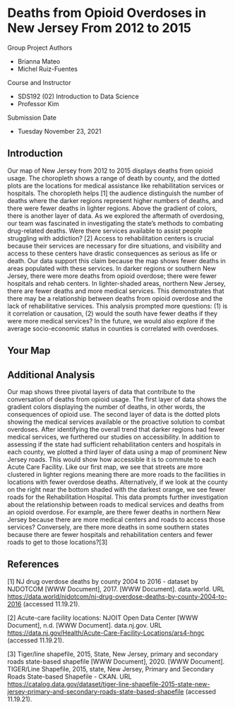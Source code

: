 # Deaths from Opioid Overdoses in New Jersey From 2012 to 2015

Group Project Authors
- Brianna Mateo
- Michel Ruiz-Fuentes

Course and Instructor
- SDS192 (02) Introduction to Data Science
- Professor Kim

Submission Date
- Tuesday November 23, 2021

## Introduction

Our map of New Jersey from 2012 to 2015 displays deaths from opioid usage. The choropleth shows a range of death by county, and the dotted plots are the locations for medical assistance like rehabilitation services or hospitals. The choropleth helps [1] the audience distinguish the number of deaths where the darker regions represent higher numbers of deaths, and there were fewer deaths in lighter regions. Above the gradient of colors, there is another layer of data. As we explored the aftermath of overdosing, our team was fascinated in investigating the state’s methods to combating drug-related deaths. Were there services available to assist people struggling with addiction? [2] Access to rehabilitation centers is crucial because their services are necessary for dire situations, and visibility and access to these centers have drastic consequences as serious as life or death. Our data support this claim because the map shows fewer deaths in areas populated with these services. In darker regions or southern New Jersey, there were more deaths from opioid overdose; there were fewer hospitals and rehab centers. In lighter-shaded areas, northern New Jersey, there are fewer deaths and more medical services. This demonstrates that there may be a relationship between deaths from opioid overdose and the lack of rehabilitative services. This analysis prompted more questions: (1) is it correlation or causation, (2) would the south have fewer deaths if they were more medical services? In the future, we would also explore if the average socio-economic status in counties is correlated with overdoses.

## Your Map 

## Additional Analysis

Our map shows three pivotal layers of data that contribute to the conversation of deaths from opioid usage. The first layer of data shows the gradient colors displaying the number of deaths, in other words, the consequences of opioid use. The second layer of data is the dotted plots showing the medical services available or the proactive solution to combat overdoses. After identifying the overall trend that darker regions had fewer medical services, we furthered our studies on accessibility. In addition to assessing if the state had sufficient rehabilitation centers and hospitals in each county, we plotted a third layer of data using a map of prominent New Jersey roads. This would show how accessible it is to commute to each Acute Care Facility. Like our first map, we see that streets are more clustered in lighter regions meaning there are more roads to the facilities in locations with fewer overdose deaths. Alternatively, if we look at the county on the right near the bottom shaded with the darkest orange, we see fewer roads for the Rehabilitation Hospital. This data prompts further investigation about the relationship between roads to medical services and deaths from an opioid overdose. For example, are there fewer deaths in northern New Jersey because there are more medical centers and roads to access those services? Conversely, are there more deaths in some southern states because there are fewer hospitals and rehabilitation centers and fewer roads to get to those locations?[3]

## References

[1] NJ drug overdose deaths by county 2004 to 2016 - dataset by NJDOTCOM [WWW Document], 2017. [WWW Document]. data.world. URL https://data.world/njdotcom/nj-drug-overdose-deaths-by-county-2004-to-2016 (accessed 11.19.21).

[2] Acute-care facility locations: NJOIT Open Data Center [WWW Document], n.d. [WWW Document]. data.nj.gov. URL https://data.nj.gov/Health/Acute-Care-Facility-Locations/ars4-hngc (accessed 11.19.21).

[3] Tiger/line shapefile, 2015, State, New Jersey, primary and secondary roads state-based shapefile [WWW Document], 2020. [WWW Document]. TIGER/Line Shapefile, 2015, state, New Jersey, Primary and Secondary Roads State-based Shapefile - CKAN. URL https://catalog.data.gov/dataset/tiger-line-shapefile-2015-state-new-jersey-primary-and-secondary-roads-state-based-shapefile (accessed 11.19.21).

